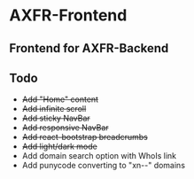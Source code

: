 # AXFR-Frontend
## Frontend for AXFR-Backend

## Todo
* ~~Add "Home" content~~
* ~~Add infinite scroll~~
* ~~Add sticky NavBar~~
* ~~Add responsive NavBar~~
* ~~Add react-bootstrap breadcrumbs~~
* ~~Add light/dark mode~~
* Add domain search option with WhoIs link
* Add punycode converting to "xn--" domains